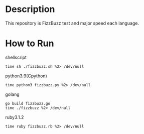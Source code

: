 # Description
This repository is FizzBuzz test and major speed each language.

# How to Run
shellscript
```
time sh ./fizzbuzz.sh %2> /dev/null
```
python3.9(Cpython)
```
time python3 fizzbuzz.py %2> /dev/null
```
golang
```
go build fizzbuzz.go
time ./fizzbuzz %2> /dev/null
```
ruby3.1.2
```
time ruby fizzbuzz.rb %2> /dev/null
```
